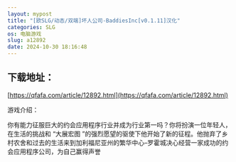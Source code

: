 ```yaml
---
layout: mypost
title: "[欧SLG/动态/双端]坏人公司-BaddiesInc[v0.1.11]汉化"
categories: SLG
os: 电脑游戏
slug: a12892
date: 2024-10-30 18:16:48
---
```


## 下载地址：

[https://qfafa.com/article/12892.html](https://qfafa.com/article/12892.html)

游戏介绍：

你有能力征服巨大的约会应用程序行业并成为行业第一吗？你将扮演一位年轻人，在生活的挑战和 “大展宏图 ”的强烈愿望的驱使下他开始了新的征程。他抛弃了乡村农舍和过去的生活来到加利福尼亚州的繁华中心–罗霍城决心经营一家成功的约会应用程序公司，为自己赢得声誉